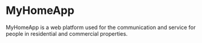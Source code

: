 # MyHomeApp

MyHomeApp is a web platform used for the communication and service for people in residential and commercial properties.

